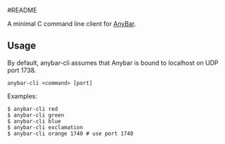 #README

A minimal C command line client for [AnyBar](https://github.com/tonsky/AnyBar).

## Usage

By default, anybar-cli assumes that Anybar is bound to localhost on UDP port 1738.

	anybar-cli <command> [port]

Examples:

    $ anybar-cli red    
    $ anybar-cli green    
    $ anybar-cli blue    
    $ anybar-cli exclamation
    $ anybar-cli orange 1740 # use port 1740